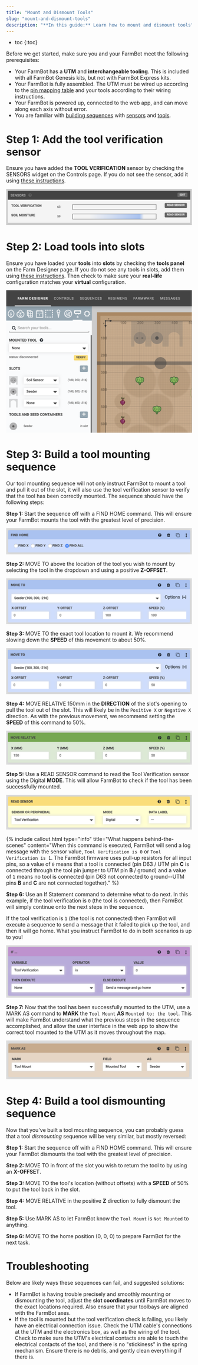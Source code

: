 ```yaml
---
title: "Mount and Dismount Tools"
slug: "mount-and-dismount-tools"
description: "**In this guide:** Learn how to mount and dismount tools"
---
```


* toc
{:toc}

Before we get started, make sure you and your FarmBot meet the following prerequisites:

* Your FarmBot has a **UTM** and **interchangeable tooling**. This is included with all FarmBot Genesis kits, but not with FarmBot Express kits.
* Your FarmBot is fully assembled. The UTM must be wired up according to the [pin mapping table](https://genesis.farm.bot/docs/utm#pin-mapping) and your tools according to their wiring instructions.
* Your FarmBot is powered up, connected to the web app, and can move along each axis without error.
* You are familiar with [building sequences](../../The-FarmBot-Web-App/sequences.md) with [sensors](../../The-FarmBot-Web-App/sensors.md) and [tools](../../The-FarmBot-Web-App/tools.md).

# Step 1: Add the tool verification sensor

Ensure you have added the **TOOL VERIFICATION** sensor by checking the SENSORS widget on the Controls page. If you do not see the sensor, add it using [these instructions](../../The-FarmBot-Web-App/sensors.md#creating-sensors).

![c39c2f1-Sensor.png](_images/Sensor.png)

# Step 2: Load tools into slots

Ensure you have loaded your **tools** into **slots** by checking the **tools panel** on the Farm Designer page. If you do not see any tools in slots, add them using [these instructions](../../The-FarmBot-Web-App/tools.md). Then check to make sure your **real-life** configuration matches your **virtual** configuration.

![Screen Shot 2020-04-28 at 10.51.32 PM.png](_images/Screen_Shot_2020-04-28_at_10.51.32_PM.png)

# Step 3: Build a tool mounting sequence

Our tool mounting sequence will not only instruct FarmBot to mount a tool and pull it out of the slot, it will also use the tool verification sensor to verify that the tool has been correctly mounted. The sequence should have the following steps:

**Step 1:** Start the sequence off with a <span class="fb-step fb-find-home">FIND HOME</span> command. This will ensure your FarmBot mounts the tool with the greatest level of precision.

![Screen Shot 2020-04-28 at 10.10.36 PM.png](_images/Screen_Shot_2020-04-28_at_10.10.36_PM.png)

**Step 2:** <span class="fb-step fb-move-absolute">MOVE TO</span> above the location of the tool you wish to mount by selecting the tool in the dropdown and using a positive **Z-OFFSET**.

![Screen Shot 2020-04-28 at 10.08.00 PM.png](_images/Screen_Shot_2020-04-28_at_10.08.00_PM.png)

**Step 3:** <span class="fb-step fb-move-absolute">MOVE TO</span> the exact tool location to mount it. We recommend slowing down the **SPEED** of this movement to about 50%.

![Screen Shot 2020-04-28 at 10.12.47 PM.png](_images/Screen_Shot_2020-04-28_at_10.12.47_PM.png)

**Step 4:** <span class="fb-step fb-move-relative">MOVE RELATIVE</span> 150mm in the **DIRECTION** of the slot's opening to pull the tool out of the slot. This will likely be in the `Positive X` or `Negative X` direction. As with the previous movement, we recommend setting the **SPEED** of this command to 50%.

![Screen Shot 2020-04-28 at 10.14.05 PM.png](_images/Screen_Shot_2020-04-28_at_10.14.05_PM.png)

**Step 5:** Use a <span class="fb-step fb-read-pin">READ SENSOR</span> command to read the Tool Verification sensor using the Digital **MODE**. This will allow FarmBot to check if the tool has been successfully mounted.

![Screen Shot 2020-04-28 at 10.23.40 PM.png](_images/Screen_Shot_2020-04-28_at_10.23.40_PM.png)



{%
include callout.html
type="info"
title="What happens behind-the-scenes"
content="When this command is executed, FarmBot will send a log message with the sensor value, `Tool Verification is 0` or `Tool Verification is 1`. The FarmBot firmware uses pull-up resistors for all input pins, so a value of `0` means that a tool is connected (pin D63 / UTM pin **C** is connected through the tool pin jumper to UTM pin **B** / ground) and a value of `1` means no tool is connected (pin D63 not connected to ground--UTM pins **B** and **C** are not connected together)."
%}

**Step 6:** Use an <span class="fb-step fb-if-statement">If Statement</span> command to determine what to do next. In this example, if the tool verification is `0` (the tool is connected), then FarmBot will simply continue onto the next steps in the sequence.

If the tool verification is `1` (the tool is not connected) then FarmBot will execute a sequence to send a message that it failed to pick up the tool, and then it will go home. What you instruct FarmBot to do in both scenarios is up to you!

![Screen Shot 2020-04-28 at 10.28.54 PM.png](_images/Screen_Shot_2020-04-28_at_10.28.54_PM.png)

**Step 7:** Now that the tool has been successfully mounted to the UTM, use a <span class="fb-step fb-mark-as">MARK AS</span> command to **MARK** the `Tool Mount` **AS** `Mounted to: the tool`. This will make FarmBot understand what the previous steps in the sequence accomplished, and allow the user interface in the web app to show the correct tool mounted to the UTM as it moves throughout the map.

![Screen Shot 2020-05-19 at 4.55.22 PM.png](_images/Screen_Shot_2020-05-19_at_4.55.22_PM.png)

# Step 4: Build a tool dismounting sequence

Now that you've built a tool mounting sequence, you can probably guess that a tool _dismounting_ sequence will be very similar, but mostly reversed:

**Step 1:** Start the sequence off with a <span class="fb-step fb-find-home">FIND HOME</span> command. This will ensure your FarmBot dismounts the tool with the greatest level of precision.

**Step 2:** <span class="fb-step fb-move-absolute">MOVE TO</span> in front of the slot you wish to return the tool to by using an **X-OFFSET**.

**Step 3:** <span class="fb-step fb-move-absolute">MOVE TO</span> the tool's location (without offsets) with a **SPEED** of 50% to put the tool back in the slot.

**Step 4:** <span class="fb-step fb-move-relative">MOVE RELATIVE</span> in the positive **Z** direction to fully dismount the tool.

**Step 5:** Use <span class="fb-step fb-mark-as">MARK AS</span> to let FarmBot know the `Tool Mount` is `Not Mounted` to anything.

**Step 6:** <span class="fb-step fb-move-absolute">MOVE TO</span> the home position (0, 0, 0) to prepare FarmBot for the next task.

# Troubleshooting

Below are likely ways these sequences can fail, and suggested solutions:

* If FarmBot is having trouble precisely and smoothly mounting or dismounting the tool, adjust the **slot coordinates** until FarmBot moves to the exact locations required. Also ensure that your toolbays are aligned with the FarmBot axes.
* If the tool is mounted but the tool verification check is failing, you likely have an electrical connection issue. Check the UTM cable's connections at the UTM and the electronics box, as well as the wiring of the tool. Check to make sure the UTM's electrical contacts are able to touch the electrical contacts of the tool, and there is no "stickiness" in the spring mechanism. Ensure there is no debris, and gently clean everything if there is.
